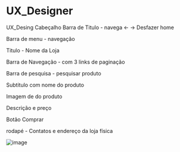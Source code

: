 # UX_Designer
UX_Desing 
Cabeçalho
Barra de Titulo  - navega <- -> Desfazer 
home 

Barra de menu -  navegação 

Titulo - Nome da Loja 

Barra de Navegação - com 3 links de paginação

Barra de pesquisa - pesquisar produto

Subtitulo com nome do produto 

Imagem de do produto 

Descrição  e preço 

Botão Comprar 

rodapé - Contatos e endereço da loja física

![image](https://github.com/edudias1972/UX_Designer/assets/80340034/78ae87e9-9b87-4439-940f-48b1b4b2b44f)



